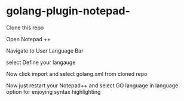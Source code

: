 # golang-plugin-notepad-

Clone this repo

Open Notepad ++

Navigate to User Language Bar

select Define your langauge

Now click import and select golang.xml from cloned repo

Now just restart your Notepad++ and select GO language in language option for enjoying syntax highlighting 


